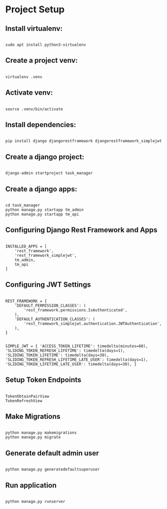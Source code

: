 # Project Setup

## Install virtualenv: 
<code>
sudo apt install python3-virtualenv
</code>

## Create a project venv: 
<code>
virtualenv .venv
</code>

## Activate venv:
<code>
source .venv/bin/activate
</code>

## Install dependencies:
<code>
pip install django djangorestframework djangorestframework_simplejwt
</code>

## Create a django project:
<code>
django-admin startproject task_manager
</code>

## Create a django apps:
<code>
cd task_manager
python manage.py startapp tm_admin
python manage.py startapp tm_api
</code>


## Configuring Django Rest Framework and Apps
<code>
INSTALLED_APPS = [
    'rest_framework',
    'rest_framework_simplejwt',
    tm_admin,
    tm_api
]
</code>


## Configuring JWT Settings
<code>
REST_FRAMEWORK = {
    'DEFAULT_PERMISSION_CLASSES': (
        'rest_framework.permissions.IsAuthenticated',
    ),
    'DEFAULT_AUTHENTICATION_CLASSES': (
        'rest_framework_simplejwt.authentication.JWTAuthentication',
    ),
}

SIMPLE_JWT = {
    'ACCESS_TOKEN_LIFETIME': timedelta(minutes=60),
    'SLIDING_TOKEN_REFRESH_LIFETIME': timedelta(days=1),
    'SLIDING_TOKEN_LIFETIME': timedelta(days=30),
    'SLIDING_TOKEN_REFRESH_LIFETIME_LATE_USER': timedelta(days=1),
    'SLIDING_TOKEN_LIFETIME_LATE_USER': timedelta(days=30),
}
</code>

## Setup Token Endpoints
<code>
TokenObtainPairView
TokenRefreshView
</code>



## Make Migrations
<code>
python manage.py makemigrations
python manage.py migrate
</code>

## Generate default admin user
<code>
python manage.py generatedefaultsuperuser
</code>

## Run application
<code>
python manage.py runserver
</code>

